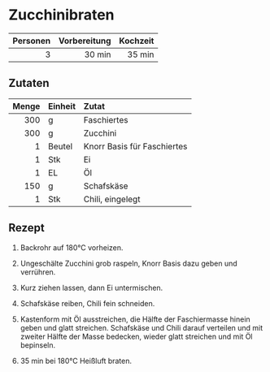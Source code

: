# Zucchinibraten

| Personen | Vorbereitung | Kochzeit |
| --------:| ------------:| --------:|
|        3 |       30 min |   35 min |

## Zutaten

| Menge | Einheit | Zutat                       |
| -----:| ------- |:--------------------------- |
|   300 | g       | Faschiertes                 |
|   300 | g       | Zucchini                    |
|     1 | Beutel  | Knorr Basis für Faschiertes |
|     1 | Stk     | Ei                          |
|     1 | EL      | Öl                          |
|   150 | g       | Schafskäse                  |
|     1 | Stk     | Chili, eingelegt            |

## Rezept

1.  Backrohr auf 180°C vorheizen.

2.  Ungeschälte Zucchini grob raspeln, Knorr Basis dazu geben und verrühren.

3.  Kurz ziehen lassen, dann Ei untermischen.

4.  Schafskäse reiben, Chili fein schneiden.

4.  Kastenform mit Öl ausstreichen, die Hälfte der Faschiermasse hinein geben
    und glatt streichen. Schafskäse und Chili darauf verteilen und mit zweiter
    Hälfte der Masse bedecken, wieder glatt streichen und mit Öl bepinseln.

5.  35 min bei 180°C Heißluft braten.
